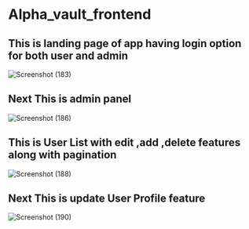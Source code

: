 # Alpha_vault_frontend

## This is landing page of app having login option for both user and admin
![Screenshot (183)](https://user-images.githubusercontent.com/77172217/222244481-51e50775-8b5b-467d-a067-d3f9aacaa7f3.png)


## Next This is admin panel 
![Screenshot (186)](https://user-images.githubusercontent.com/77172217/222327917-7cca52c6-e92d-4c5f-bbd4-006eb32efeac.png)


## This is User List with edit ,add ,delete features along with pagination
![Screenshot (188)](https://user-images.githubusercontent.com/77172217/222327237-720155d9-0226-483c-95a7-132eb9655281.png)


## Next This is update User Profile feature
![Screenshot (190)](https://user-images.githubusercontent.com/77172217/222327333-72cc5012-7a10-4ecc-8112-e9ec5819be98.png)

